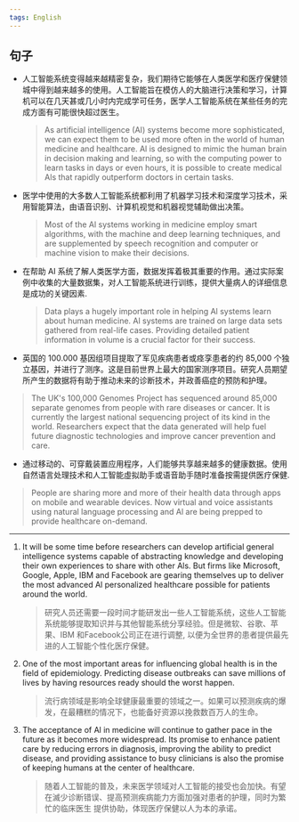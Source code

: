 ```yaml
---
tags: English
---
```


## 句子

-   人工智能系统变得越来越精密复杂，我们期待它能够在人类医学和医疗保健领城中得到越来越多的使用。人工智能旨在模仿人的大脑进行决策和学习，计算机可以在几天甚或几小时内完成学可任务，医学人工智能系统在某些任务的完成方面有可能很快超过医生。

    >   As artificial intelligence (AI) systems become more sophisticated, we can expect them to be used more often in the world of human medicine and healthcare. Al is designed to mimic the human brain in decision making and learning, so with the computing power to learn tasks in days or even hours, it is possible to create medical Als that rapidly outperform doctors in certain tasks.

-   医学中使用的大多数人工智能系统都利用了机器学习技术和深度学习技术，采用智能算法，由语音识别、计算机视觉和机器视觉辅助做出决策。

    >   Most of the Al systems working in medicine employ smart algorithms, with the machine and deep learning techniques, and are supplemented by speech recognition and computer or machine vision to make their decisions.

-   在帮助 AI 系统了解人类医学方面，数据发挥着极其重要的作用。通过实际案例中收集的大量数据集，对人工智能系统进行训练，提供大量病人的详细信息是成功的关键因素.

    >   Data plays a hugely important role in helping Al systems learn about human medicine. Al systems are trained on large data sets gathered from real-life cases. Providing detailed patient information in volume is a crucial factor for their success.

-   英国的 100.000 基因组项目提取了军见疾病患者或痉孪患者的约 85,000 个独立基因，并进行了测序。这是目前世界上最大的国家测序项目。研究人员期望所产生的数据将有助于推动未来的诊断技术，并政善癌症的预防和护理。

  >   The UK's 100,000 Genomes Project has sequenced around 85,000 separate genomes from people with rare diseases or cancer. It is currently the largest national sequencing project of its kind in the world. Researchers expect that the data generated will help fuel future diagnostic technologies and improve cancer prevention and care.

-   通过移动的、可穿戴装置应用程序，人们能够共享越来越多的健康数据。使用自然语言处理技术和人工智能虛拟助手或语音助手随时准备按需提供医疗保健.

  >   People are sharing more and more of their health data through apps on mobile and wearable devices. 
  >   Now virtual and voice assistants using natural language processing and Al are being prepped to provide healthcare on-demand.



---

1.   It will be some time before researchers can develop artificial general intelligence systems capable of abstracting knowledge and developing their own experiences to share with other Als. But firms like Microsoft, Google, Apple, IBM and Facebook are gearing themselves up to deliver the most advanced Al personalized healthcare possible for patients around the world.

     >   研究人员还需要一段时间才能研发出一些人工智能系统，这些人工智能系统能够提取知识并与其他智能系统分享经验。但是微软、谷歌、苹果、IBM 和Facebook公司正在进行调整, 以便为全世界的患者提供最先进的人工智能个性化医疗保健。
2.   One of the most important areas for influencing global health is in the field of epidemiology. 
     Predicting disease outbreaks can save millions of lives by having resources ready should the worst happen.

     >   流行病领域是影响全球健康最重要的领域之一。如果可以预测疾病的爆发，在最糟糕的情况下，也能备好资源以挽救数百万人的生命。
3.   The acceptance of Al in medicine will continue to gather pace in the future as it becomes more widespread. 
     Its promise to enhance patient care by reducing errors in diagnosis, improving the ability to predict disease, and providing assistance to busy clinicians is also the promise of keeping humans at the center of healthcare.

     >   随着人工智能的普及，未来医学领域对人工智能的接受也会加快。有望在滅少诊断错误、提高预测疾病能力方面加强对患者的护理，同时为繁忙的临床医生 提供协助，体现医疗保健以人为本的承诺。

